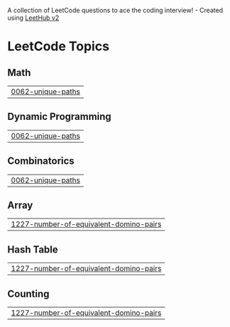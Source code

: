 A collection of LeetCode questions to ace the coding interview! - Created using [LeetHub v2](https://github.com/arunbhardwaj/LeetHub-2.0)
<!---LeetCode Topics Start-->
# LeetCode Topics
## Math
|  |
| ------- |
| [0062-unique-paths](https://github.com/sujalthapa369/C.O.D.E.S/tree/master/0062-unique-paths) |
## Dynamic Programming
|  |
| ------- |
| [0062-unique-paths](https://github.com/sujalthapa369/C.O.D.E.S/tree/master/0062-unique-paths) |
## Combinatorics
|  |
| ------- |
| [0062-unique-paths](https://github.com/sujalthapa369/C.O.D.E.S/tree/master/0062-unique-paths) |
## Array
|  |
| ------- |
| [1227-number-of-equivalent-domino-pairs](https://github.com/sujalthapa369/C.O.D.E.S/tree/master/1227-number-of-equivalent-domino-pairs) |
## Hash Table
|  |
| ------- |
| [1227-number-of-equivalent-domino-pairs](https://github.com/sujalthapa369/C.O.D.E.S/tree/master/1227-number-of-equivalent-domino-pairs) |
## Counting
|  |
| ------- |
| [1227-number-of-equivalent-domino-pairs](https://github.com/sujalthapa369/C.O.D.E.S/tree/master/1227-number-of-equivalent-domino-pairs) |
<!---LeetCode Topics End-->